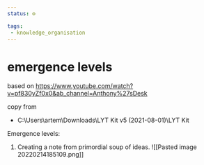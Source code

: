 ```yaml
---
status: ⚙️

tags:
 - knowledge_organisation 
---
```

# emergence levels

based on https://www.youtube.com/watch?v=pf830yZf0x0&ab_channel=Anthony%27sDesk

copy from 
-  C:\Users\artem\Downloads\LYT Kit v5 (2021-08-01)\LYT Kit

Emergence levels:

1. Creating a note from primordial soup of ideas.
![[Pasted image 20220214185109.png]]

